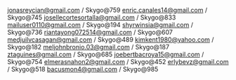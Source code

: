 jonasreycian@gmail.com                  / Skygo@759
enric.canales14@gmail.com               / Skygo@745
josellecortesortalla@gmail.com          / Skygo@833
mailuser0110@gmail.com                  / Skygo@194
shyrwinsia@gmail.com                    / Skygo@736
riantayong072514@gmail.com              / Skygo@607
medjuilvcasagan@gmail.com               / Skygo@489
kimkent1980@yahoo.com                   / Skygo@182
meljohnbronio.03@gmail.com              / Skygo@187
ztaguines@gmail.com                     / Skygo@685
joebertbacroya15@gmail.com              / Skygo@754
elmerasnahon2@gmail.com                 / Skygo@452
erlybevz@gmail.com                      / Skygo@518
bacusmon4@gmail.com                     / Skygo@985
